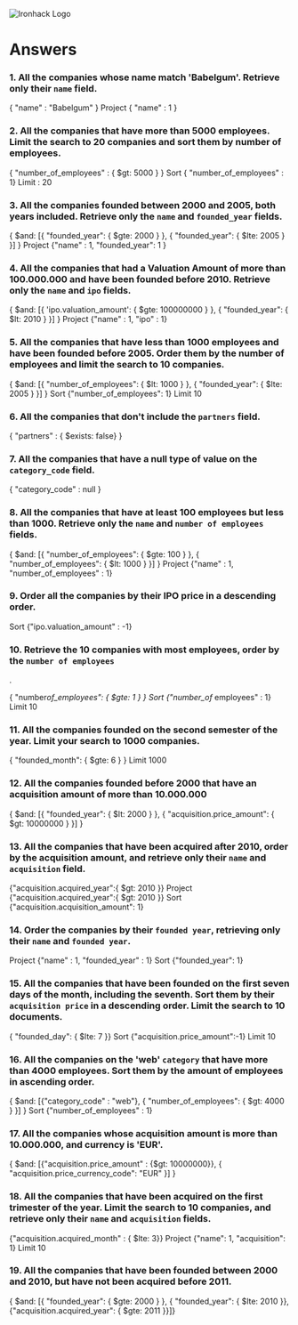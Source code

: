 ![Ironhack Logo](https://i.imgur.com/1QgrNNw.png)

# Answers

### 1. All the companies whose name match 'Babelgum'. Retrieve only their `name` field.

<!-- Your Code Goes Here -->

{ "name" : "Babelgum" }
Project { "name" : 1 }

### 2. All the companies that have more than 5000 employees. Limit the search to 20 companies and sort them by **number of employees**.

<!-- Your Code Goes Here -->

{ "number_of_employees" : { $gt: 5000 } }
Sort { "number_of_employees" : 1}
Limit : 20

### 3. All the companies founded between 2000 and 2005, both years included. Retrieve only the `name` and `founded_year` fields.

<!-- Your Code Goes Here -->

{ $and: [{ "founded_year": { $gte: 2000 } }, { "founded_year": { $lte: 2005 } }] }
Project {"name" : 1, "founded_year": 1 }

### 4. All the companies that had a Valuation Amount of more than 100.000.000 and have been founded before 2010. Retrieve only the `name` and `ipo` fields.

<!-- Your Code Goes Here -->

{ $and: [{ 'ipo.valuation_amount': { $gte: 100000000 } }, { "founded_year": { $lt: 2010 } }] }
Project {"name" : 1, "ipo" : 1}

### 5. All the companies that have less than 1000 employees and have been founded before 2005. Order them by the number of employees and limit the search to 10 companies.

<!-- Your Code Goes Here -->

{ $and: [{ "number_of_employees": { $lt: 1000 } }, { "founded_year": { $lte: 2005 } }] }
Sort {"number_of_employees": 1}
Limit 10

### 6. All the companies that don't include the `partners` field.

<!-- Your Code Goes Here -->

{ "partners" : { $exists: false} }

### 7. All the companies that have a null type of value on the `category_code` field.

<!-- Your Code Goes Here -->

{ "category_code" : null }

### 8. All the companies that have at least 100 employees but less than 1000. Retrieve only the `name` and `number of employees` fields.

<!-- Your Code Goes Here -->

{ $and: [{ "number_of_employees": { $gte: 100 } }, { "number_of_employees": { $lt: 1000 } }] }
Project {"name" : 1, "number_of_employees" : 1}

### 9. Order all the companies by their IPO price in a descending order.

<!-- Your Code Goes Here -->

Sort {"ipo.valuation_amount" : -1}

### 10. Retrieve the 10 companies with most employees, order by the `number of employees`

<!-- Your Code Goes Here -->.

{ "number*of_employees": { $gte: 1 } }
Sort {"number_of* employees" : 1}
Limit 10

### 11. All the companies founded on the second semester of the year. Limit your search to 1000 companies.

<!-- Your Code Goes Here -->

{ "founded_month": { $gte: 6 } }
Limit 1000

### 12. All the companies founded before 2000 that have an acquisition amount of more than 10.000.000

<!-- Your Code Goes Here -->

{ $and: [{ "founded_year": { $lt: 2000 } }, { "acquisition.price_amount": { $gt: 10000000 } }] }

### 13. All the companies that have been acquired after 2010, order by the acquisition amount, and retrieve only their `name` and `acquisition` field.

<!-- Your Code Goes Here -->

{"acquisition.acquired_year":{ $gt: 2010 }}
Project {"acquisition.acquired_year":{ $gt: 2010 }}
Sort {"acquisition.acquisition_amount": 1}

### 14. Order the companies by their `founded year`, retrieving only their `name` and `founded year`.

<!-- Your Code Goes Here -->

Project {"name" : 1, "founded_year" : 1}
Sort {"founded_year": 1}

### 15. All the companies that have been founded on the first seven days of the month, including the seventh. Sort them by their `acquisition price` in a descending order. Limit the search to 10 documents.

<!-- Your Code Goes Here -->

{ "founded_day": { $lte: 7 }}
Sort {"acquisition.price_amount":-1}
Limit 10

### 16. All the companies on the 'web' `category` that have more than 4000 employees. Sort them by the amount of employees in ascending order.

<!-- Your Code Goes Here -->

{ $and: [{"category_code" : "web"}, { "number_of_employees": { $gt: 4000 } }] }
Sort {"number_of_employees" : 1}

### 17. All the companies whose acquisition amount is more than 10.000.000, and currency is 'EUR'.

<!-- Your Code Goes Here -->

{ $and: [{"acquisition.price_amount" : {$gt: 10000000}}, { "acquisition.price_currency_code": "EUR" }] }

### 18. All the companies that have been acquired on the first trimester of the year. Limit the search to 10 companies, and retrieve only their `name` and `acquisition` fields.

<!-- Your Code Goes Here -->

{"acquisition.acquired_month" : { $lte: 3}}
Project {"name": 1, "acquisition": 1}
Limit 10

### 19. All the companies that have been founded between 2000 and 2010, but have not been acquired before 2011.

<!-- Your Code Goes Here -->

{ $and: [{ "founded_year": { $gte: 2000 } }, { "founded_year": { $lte: 2010 }}, {"acquisition.acquired_year": { $gte: 2011 }}]}
